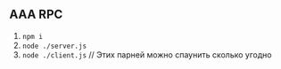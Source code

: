 ## AAA RPC

1. `npm i`
2. `node ./server.js`
3. `node ./client.js` // Этих парней можно спаунить сколько угодно
